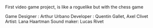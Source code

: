 First video game project, is like a roguelike but with the chess game

Game Designer : Arthur Urbano
Developer : Quentin Gallet, Axel Clivet
Artist: Lana Haartman
Sound maker: Lucas Rivet